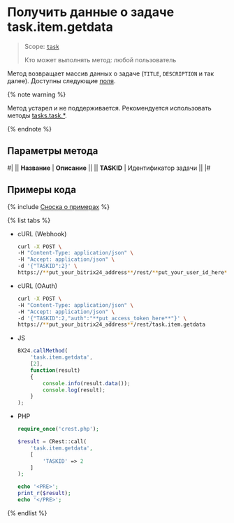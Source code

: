 # Получить данные о задаче task.item.getdata

> Scope: [`task`](../../../scopes/permissions.md)
>
> Кто может выполнять метод: любой пользователь

Метод возвращает массив данных о задаче (`TITLE`, `DESCRIPTION` и так далее). Доступны следующие [поля](./index.md).

{% note warning %}

Метод устарел и не поддерживается. Рекомендуется использовать методы [tasks.task.*](../../index.md).

{% endnote %}

## Параметры метода

#|
|| **Название** | **Описание** ||
|| **TASKID** | Идентификатор задачи ||
|#

## Примеры кода

{% include [Сноска о примерах](../../../../_includes/examples.md) %}

{% list tabs %}

- cURL (Webhook)

    ```bash
    curl -X POST \
    -H "Content-Type: application/json" \
    -H "Accept: application/json" \
    -d '{"TASKID":2}' \
    https://**put_your_bitrix24_address**/rest/**put_your_user_id_here**/**put_your_webhook_here**/task.item.getdata
    ```

- cURL (OAuth)

    ```bash
    curl -X POST \
    -H "Content-Type: application/json" \
    -H "Accept: application/json" \
    -d '{"TASKID":2,"auth":"**put_access_token_here**"}' \
    https://**put_your_bitrix24_address**/rest/task.item.getdata
    ```

- JS

    ```js
    BX24.callMethod(
        'task.item.getdata',
        [2],
        function(result)
        {
            console.info(result.data());
            console.log(result);
        }
    );
    ```

- PHP

    ```php
    require_once('crest.php');

    $result = CRest::call(
        'task.item.getdata',
        [
            'TASKID' => 2
        ]
    );

    echo '<PRE>';
    print_r($result);
    echo '</PRE>';
    ```

{% endlist %}

